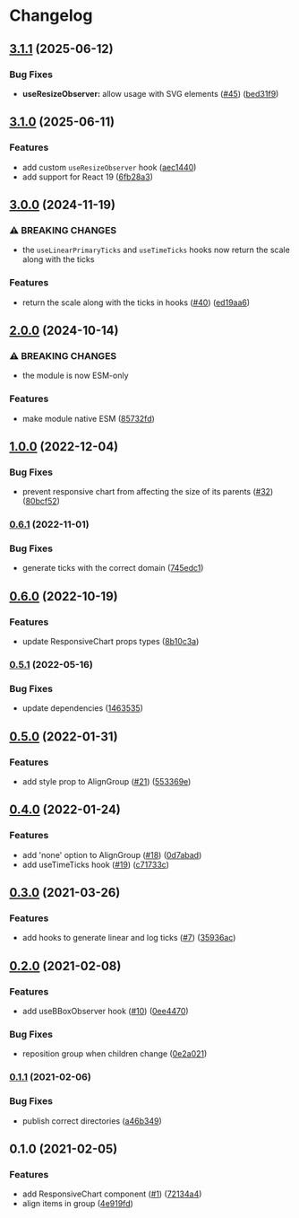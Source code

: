 # Changelog

## [3.1.1](https://github.com/zakodium-oss/react-d3-utils/compare/v3.1.0...v3.1.1) (2025-06-12)


### Bug Fixes

* **useResizeObserver:** allow usage with SVG elements ([#45](https://github.com/zakodium-oss/react-d3-utils/issues/45)) ([bed31f9](https://github.com/zakodium-oss/react-d3-utils/commit/bed31f90789760feb27ebb7ef8bd305ae4ef6879))

## [3.1.0](https://github.com/zakodium-oss/react-d3-utils/compare/v3.0.0...v3.1.0) (2025-06-11)


### Features

* add custom `useResizeObserver` hook ([aec1440](https://github.com/zakodium-oss/react-d3-utils/commit/aec1440f66062cc3321fb513452d26797bd57db3))
* add support for React 19 ([6fb28a3](https://github.com/zakodium-oss/react-d3-utils/commit/6fb28a36be41cbcfc85473733dcc301bf9446587))

## [3.0.0](https://github.com/zakodium-oss/react-d3-utils/compare/v2.0.0...v3.0.0) (2024-11-19)


### ⚠ BREAKING CHANGES

* the `useLinearPrimaryTicks` and `useTimeTicks` hooks now return the scale along with the ticks

### Features

* return the scale along with the ticks in hooks ([#40](https://github.com/zakodium-oss/react-d3-utils/issues/40)) ([ed19aa6](https://github.com/zakodium-oss/react-d3-utils/commit/ed19aa60fd44f3499c51ea0e1286054a40b7419f))

## [2.0.0](https://github.com/zakodium-oss/react-d3-utils/compare/v1.0.0...v2.0.0) (2024-10-14)


### ⚠ BREAKING CHANGES

* the module is now ESM-only

### Features

* make module native ESM ([85732fd](https://github.com/zakodium-oss/react-d3-utils/commit/85732fdf64eaa5bf83f10b3aaad76122e39b70b5))

## [1.0.0](https://www.github.com/zakodium-oss/react-d3-utils/compare/v0.6.1...v1.0.0) (2022-12-04)


### Bug Fixes

* prevent responsive chart from affecting the size of its parents ([#32](https://www.github.com/zakodium-oss/react-d3-utils/issues/32)) ([80bcf52](https://www.github.com/zakodium-oss/react-d3-utils/commit/80bcf52969c6a19538b402547f15950dfc91c688))

### [0.6.1](https://www.github.com/zakodium-oss/react-d3-utils/compare/v0.6.0...v0.6.1) (2022-11-01)


### Bug Fixes

* generate ticks with the correct domain ([745edc1](https://www.github.com/zakodium-oss/react-d3-utils/commit/745edc13d7f5ba5b83e1fe40b692fb067f3c7bf0))

## [0.6.0](https://www.github.com/zakodium-oss/react-d3-utils/compare/v0.5.1...v0.6.0) (2022-10-19)


### Features

* update ResponsiveChart props types ([8b10c3a](https://www.github.com/zakodium-oss/react-d3-utils/commit/8b10c3aa7cd9e489d9aff1c2bc21df4a3e36f3dd))

### [0.5.1](https://www.github.com/zakodium-oss/react-d3-utils/compare/v0.5.0...v0.5.1) (2022-05-16)


### Bug Fixes

* update dependencies ([1463535](https://www.github.com/zakodium-oss/react-d3-utils/commit/14635355177c2e3465e2b386fcd8c43f96d5b988))

## [0.5.0](https://www.github.com/zakodium/react-d3-utils/compare/v0.4.0...v0.5.0) (2022-01-31)


### Features

* add style prop to AlignGroup  ([#21](https://www.github.com/zakodium/react-d3-utils/issues/21)) ([553369e](https://www.github.com/zakodium/react-d3-utils/commit/553369ee205011d320452f8d74656a90a1769a2c))

## [0.4.0](https://www.github.com/zakodium/react-d3-utils/compare/v0.3.0...v0.4.0) (2022-01-24)


### Features

* add 'none' option to AlignGroup ([#18](https://www.github.com/zakodium/react-d3-utils/issues/18)) ([0d7abad](https://www.github.com/zakodium/react-d3-utils/commit/0d7abade6780837feaf290519aa84229cb54a249))
* add useTimeTicks hook ([#19](https://www.github.com/zakodium/react-d3-utils/issues/19)) ([c71733c](https://www.github.com/zakodium/react-d3-utils/commit/c71733c1051fd407b42bc8ba205eaefd5e24133a))

## [0.3.0](https://www.github.com/zakodium/react-d3-utils/compare/v0.2.0...v0.3.0) (2021-03-26)


### Features

* add hooks to generate linear and log ticks  ([#7](https://www.github.com/zakodium/react-d3-utils/issues/7)) ([35936ac](https://www.github.com/zakodium/react-d3-utils/commit/35936ac25cc65ba07a3935ef77cdd7eb45db9a89))

## [0.2.0](https://www.github.com/zakodium/react-d3-utils/compare/v0.1.1...v0.2.0) (2021-02-08)


### Features

* add useBBoxObserver hook ([#10](https://www.github.com/zakodium/react-d3-utils/issues/10)) ([0ee4470](https://www.github.com/zakodium/react-d3-utils/commit/0ee4470614308cf70664e3c8a52201e7e69354f8))


### Bug Fixes

* reposition group when children change ([0e2a021](https://www.github.com/zakodium/react-d3-utils/commit/0e2a02185402b6137542381528cf972e1f90d924))

### [0.1.1](https://www.github.com/zakodium/react-d3-utils/compare/v0.1.0...v0.1.1) (2021-02-06)

### Bug Fixes

- publish correct directories ([a46b349](https://www.github.com/zakodium/react-d3-utils/commit/a46b349787ed1ba63fde72cbc495c89498607826))

## 0.1.0 (2021-02-05)

### Features

- add ResponsiveChart component ([#1](https://www.github.com/zakodium/react-d3-utils/issues/1)) ([72134a4](https://www.github.com/zakodium/react-d3-utils/commit/72134a42192765b062d1fff9bf4912449c91f7c1))
- align items in group ([4e919fd](https://www.github.com/zakodium/react-d3-utils/commit/4e919fd1c7f3112d14eb7cb4da755335210a84a5))
